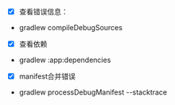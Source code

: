 - [x] 查看错误信息：
- gradlew compileDebugSources
- [x] 查看依赖
- gradlew :app:dependencies
- [x] manifest合并错误
- gradlew processDebugManifest --stacktrace

